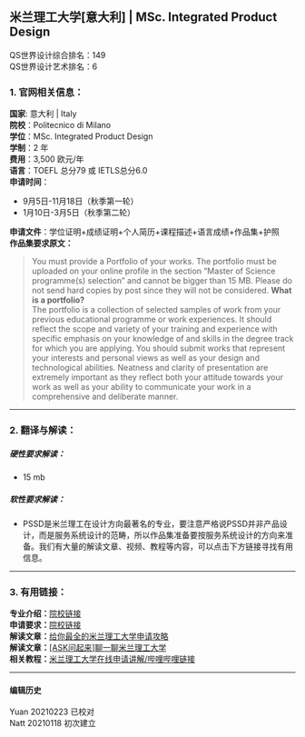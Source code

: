 ## 米兰理工大学[意大利] | MSc. Integrated Product Design

QS世界设计综合排名：149  
QS世界设计艺术排名：6



### 1. 官网相关信息：

**国家**: 意大利 | Italy  
**院校**：Politecnico di Milano  
**学位**：MSc. Integrated Product Design   
**学制**：2 年  
**费用**：3,500 欧元/年  
**语言**：TOEFL 总分79 或 IETLS总分6.0  
**申请时间**：  
- 9月5日-11月18日（秋季第一轮）
- 1月10日-3月5日（秋季第二轮）

**申请文件**：学位证明+成绩证明+个人简历+课程描述+语言成绩+作品集+护照  
**作品集要求原文：**   

>You must provide a Portfolio of your works. The portfolio must be uploaded on your online profile in the section “Master of Science programme(s) selection” and cannot be bigger than 15 MB. Please do not send hard copies by post since they will not be considered.
>	**What is a portfolio?**   
The portfolio is a collection of selected samples of work from your previous educational programme or work experiences. It should reflect the scope and variety of your training and experience with specific emphasis on your knowledge of and skills in the degree track for which you are applying. You should submit works that represent your interests and personal views as well as your design and technological abilities. Neatness and clarity of presentation are extremely important as they reflect both your attitude towards your work as well as your ability to communicate your work in a comprehensive and deliberate manner.



---


### 2. 翻译与解读：

##### 硬性要求解读：
- 15 mb


##### 软性要求解读：
- PSSD是米兰理工在设计方向最著名的专业，要注意严格说PSSD并非产品设计，而是服务系统设计的范畴，所以作品集准备要按服务系统设计的方向来准备。我们有大量的解读文章、视频、教程等内容，可以点击下方链接寻找有用信息。



---


### 3. 有用链接：

**专业介绍：**[院校链接](https://www.polimi.it/?id=6502&anno=2020&campus=&scuola=19&corso=1261&L=1)  
**申请要求：**[院校链接](https://www.polimi.it/en/international-prospective-students/laurea-magistrale-programmes-equivalent-to-master-of-science/application-procedures/application/list-of-documents-required-by-the-admissions-office/)  
**解读文章：**[给你最全的米兰理工大学申请攻略](http://www.makebi.net/28311.html)   
**解读文章：**[[ASK问起来]聊一聊米兰理工大学](http://www.makebi.net/21296.html)  
**相关教程：**[米兰理工大学在线申请讲解/哔哩哔哩链接](https://www.bilibili.com/video/av35341944)  


---


#### 编辑历史
Yuan 20210223 已校对  
Natt 20210118 初次建立  
